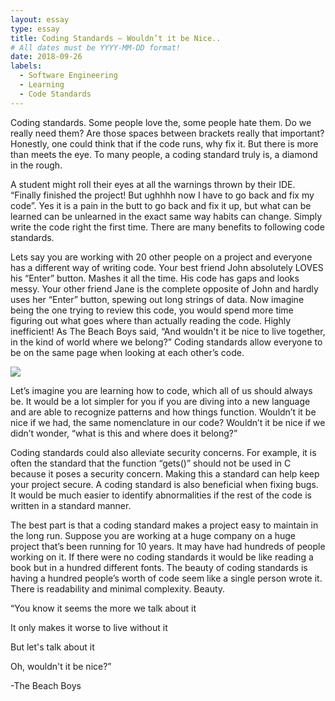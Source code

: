 ```yaml
---
layout: essay
type: essay
title: Coding Standards – Wouldn’t it be Nice..
# All dates must be YYYY-MM-DD format!
date: 2018-09-26
labels:
  - Software Engineering
  - Learning
  - Code Standards
---
```





   Coding standards. Some people love the, some people hate them. Do we really need them? Are those spaces between brackets really that important? Honestly, one could think that if the code runs, why fix it. But there is more than meets the eye. To many people, a coding standard truly is, a diamond in the rough.
  
  
   A student might roll their eyes at all the warnings thrown by their IDE. “Finally finished the project! But ughhhh now I have to go back and fix my code”. Yes it is a pain in the butt to go back and fix it up, but what can be learned can be unlearned in the exact same way habits can change. Simply write the code right the first time. There are many benefits to following code standards.
  
  
   Lets say you are working with 20 other people on a project and everyone has a different way of writing code. Your best friend John absolutely LOVES his “Enter” button. Mashes it all the time. His code has gaps and looks messy. Your other friend Jane is the complete opposite of John and hardly uses her “Enter” button, spewing out long strings of data. Now imagine being the one trying to review this code, you would spend more time figuring out what goes where than actually reading the code. Highly inefficient! As The Beach Boys said, “And wouldn't it be nice to live together, in the kind of world where we belong?” Coding standards allow everyone to be on the same page when looking at each other’s code.
   
  <img class="ui medium floated image" src="https://upload.wikimedia.org/wikipedia/commons/thumb/2/2c/ArthurConanDoyle_AStudyInScarlet_annual.jpg/220px-ArthurConanDoyle_AStudyInScarlet_annual.jpg">
  
   Let’s imagine you are learning how to code, which all of us should always be. It would be a lot simpler for you if you are diving into a new language and are able to recognize patterns and how things function. Wouldn’t it be nice if we had, the same nomenclature in our code? Wouldn’t it be nice if we didn’t wonder, “what is this and where does it belong?”
  
  
   Coding standards could also alleviate security concerns. For example, it is often the standard that the function “gets()” should not be used in C because it poses a security concern. Making this a standard can help keep your project secure. A coding standard is also beneficial when fixing bugs. It would be much easier to identify abnormalities if the rest of the code is written in a standard manner.
  
  
   The best part is that a coding standard makes a project easy to maintain in the long run. Suppose you are working at a huge company on a huge project that’s been running for 10 years. It may have had hundreds of people working on it. If there were no coding standards it would be like reading a book but in a hundred different fonts. The beauty of coding standards is having a hundred people’s worth of code seem like a single person wrote it. There is readability and minimal complexity. Beauty.


<p align="center">
	
	
“You know it seems the more we talk about it


It only makes it worse to live without it


But let's talk about it


Oh, wouldn't it be nice?”


-The Beach Boys


</p>

